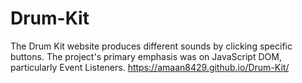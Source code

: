 # Drum-Kit
The Drum Kit website produces different sounds by clicking specific buttons. The project's primary emphasis was on JavaScript DOM, particularly Event Listeners.
https://amaan8429.github.io/Drum-Kit/

